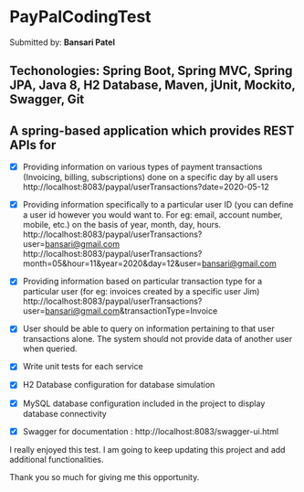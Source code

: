 # PayPalCodingTest

Submitted by: **Bansari Patel**

## Techonologies: Spring Boot, Spring MVC, Spring JPA, Java 8, H2 Database, Maven, jUnit, Mockito, Swagger, Git


## A spring-based application which provides REST APIs for ##


- [x] Providing information on various types of payment transactions (Invoicing, billing, subscriptions) done on a specific day by all users 
</br> http://localhost:8083/paypal/userTransactions?date=2020-05-12

- [x] Providing information specifically to a particular user ID (you can define a user id however you would want to. For eg: email, account number, mobile, etc.) on the basis of year, month, day, hours. 
</br> http://localhost:8083/paypal/userTransactions?user=bansari@gmail.com
</br> http://localhost:8083/paypal/userTransactions?month=05&hour=11&year=2020&day=12&user=bansari@gmail.com

- [x] Providing information based on particular transaction type for a particular user (for eg: invoices created by a specific user Jim) 
</br> http://localhost:8083/paypal/userTransactions?user=bansari@gmail.com&transactionType=Invoice

- [x] User should be able to query on information pertaining to that user transactions alone. The system should not provide data of another user when queried.
- [x] Write unit tests for each service
- [x] H2 Database configuration for database simulation
- [x] MySQL database configuration included in the project to display database connectivity
- [x] Swagger for documentation : http://localhost:8083/swagger-ui.html


I really enjoyed this test. I am going to keep updating this project and add additional functionalities. 

Thank you so much for giving me this opportunity.
